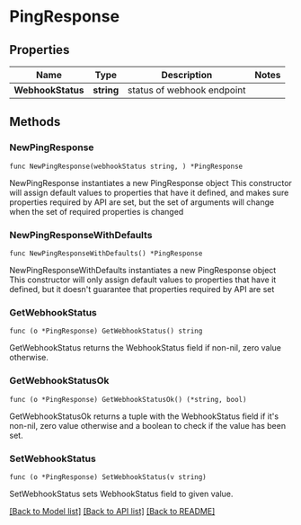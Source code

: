 # PingResponse

## Properties

Name | Type | Description | Notes
------------ | ------------- | ------------- | -------------
**WebhookStatus** | **string** | status of webhook endpoint | 

## Methods

### NewPingResponse

`func NewPingResponse(webhookStatus string, ) *PingResponse`

NewPingResponse instantiates a new PingResponse object
This constructor will assign default values to properties that have it defined,
and makes sure properties required by API are set, but the set of arguments
will change when the set of required properties is changed

### NewPingResponseWithDefaults

`func NewPingResponseWithDefaults() *PingResponse`

NewPingResponseWithDefaults instantiates a new PingResponse object
This constructor will only assign default values to properties that have it defined,
but it doesn't guarantee that properties required by API are set

### GetWebhookStatus

`func (o *PingResponse) GetWebhookStatus() string`

GetWebhookStatus returns the WebhookStatus field if non-nil, zero value otherwise.

### GetWebhookStatusOk

`func (o *PingResponse) GetWebhookStatusOk() (*string, bool)`

GetWebhookStatusOk returns a tuple with the WebhookStatus field if it's non-nil, zero value otherwise
and a boolean to check if the value has been set.

### SetWebhookStatus

`func (o *PingResponse) SetWebhookStatus(v string)`

SetWebhookStatus sets WebhookStatus field to given value.



[[Back to Model list]](../../README.md#documentation-for-models) [[Back to API list]](../../README.md#documentation-for-api-endpoints) [[Back to README]](../../README.md)


